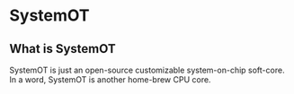 # SystemOT

## What is SystemOT

SystemOT is just an open-source customizable system-on-chip soft-core. In a word, SystemOT is another home-brew CPU core.
